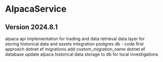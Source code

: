# AlpacaService

## Version 2024.8.1

alpaca api implementation for trading and data retrieval
data layer for storing historical data and assets
integration postgres db - code first approach
	dotnet ef migrations add custom_migration_name
	dotnet ef database update
alpaca historical data storage to db for local investigations

